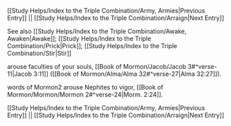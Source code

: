 [[Study Helps/Index to the Triple Combination/Army, Armies|Previous Entry]]  ||  [[Study Helps/Index to the Triple Combination/Arraign|Next Entry]]

 See also [[Study Helps/Index to the Triple Combination/Awake, Awaken|Awake]]; [[Study Helps/Index to the Triple Combination/Prick|Prick]]; [[Study Helps/Index to the Triple Combination/Stir|Stir]]

 arouse faculties of your souls, [[Book of Mormon/Jacob/Jacob 3#^verse-11|Jacob 3:11]] ([[Book of Mormon/Alma/Alma 32#^verse-27|Alma 32:27]]).

 words of Mormon2 arouse Nephites to vigor, [[Book of Mormon/Mormon/Mormon 2#^verse-24|Morm. 2:24]].

[[Study Helps/Index to the Triple Combination/Army, Armies|Previous Entry]]  ||  [[Study Helps/Index to the Triple Combination/Arraign|Next Entry]]